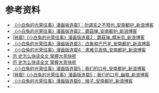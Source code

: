 # 参考资料

* [《小白兔的光荣往事》漫画版连载1：勿谓言之不预也_安南都护_新浪博客](http://blog.sina.com.cn/s/blog_66b00f6b0100v2gz.html)
* [《小白兔的光荣往事》漫画版连载2：蘑菇弹_安南都护_新浪博客](http://blog.sina.com.cn/s/blog_66b00f6b0100v2td.html)
* [[转载]《小白兔的光荣往事》漫画版连载2：蘑菇弹_糯米芸_新浪博客](http://blog.sina.cn/dpool/blog/s/blog_67481fce01012t0l.html)
* [《小白兔的光荣往事》漫画版连载3：白象和巴巴羊_安南都护_新浪博客](http://blog.sina.com.cn/s/blog_66b00f6b0100v3ob.html)
* [《小白兔的光荣往事》漫画版连载4：患难见真情_安南都护_新浪博客](http://blog.sina.com.cn/s/blog_66b00f6b0100v539.html)
* [历 史怎么快读全文 掌握大意快呢](http://webcache.googleusercontent.com/search?q=cache:N-jV6MbEVk8J:m.jiaokm.com/20111021_323608.html+&cd=4&hl=zh-CN&ct=clnk&gl=uk)
* [历 史怎么快读全文 掌握大意快呢](http://m.jiaokm.com/20111021_323608.html)
* [《小白兔的光荣往事》漫画版连载5：我们的口号_安南都护_新浪博客](http://blog.sina.com.cn/s/blog_66b00f6b0100v6sr.html)
* [[转载]《小白兔的光荣往事》漫画版连载5：我们的口号_幽狼_新浪博客](http://blog.sina.com.cn/s/blog_6d0026450100ve37.html)
* [《小白兔的光荣往事》漫画版连载6：猴子_安南都护_新浪博客](http://blog.sina.com.cn/s/blog_66b00f6b0100v6t1.html)
* 